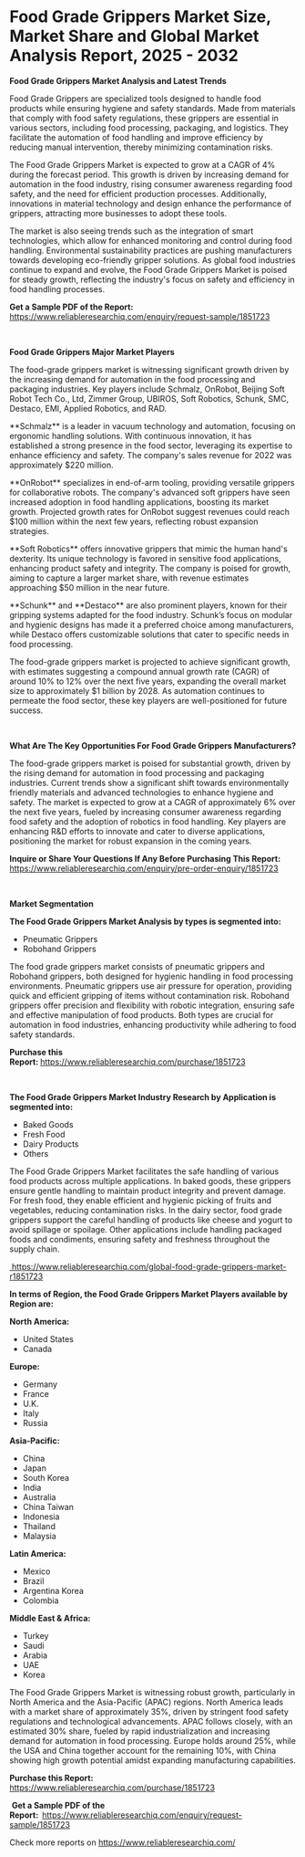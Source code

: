 <p><h1>Food Grade Grippers Market Size, Market Share and Global Market Analysis Report, 2025 - 2032</h1></p><p><strong>Food Grade Grippers Market Analysis and Latest Trends</strong></p>
<p><p>Food Grade Grippers are specialized tools designed to handle food products while ensuring hygiene and safety standards. Made from materials that comply with food safety regulations, these grippers are essential in various sectors, including food processing, packaging, and logistics. They facilitate the automation of food handling and improve efficiency by reducing manual intervention, thereby minimizing contamination risks.</p><p>The Food Grade Grippers Market is expected to grow at a CAGR of 4% during the forecast period. This growth is driven by increasing demand for automation in the food industry, rising consumer awareness regarding food safety, and the need for efficient production processes. Additionally, innovations in material technology and design enhance the performance of grippers, attracting more businesses to adopt these tools.</p><p>The market is also seeing trends such as the integration of smart technologies, which allow for enhanced monitoring and control during food handling. Environmental sustainability practices are pushing manufacturers towards developing eco-friendly gripper solutions. As global food industries continue to expand and evolve, the Food Grade Grippers Market is poised for steady growth, reflecting the industry's focus on safety and efficiency in food handling processes.</p></p>
<p><strong>Get a Sample PDF of the Report:&nbsp;</strong> <a href="https://www.reliableresearchiq.com/enquiry/request-sample/1851723?utm_campaign=1117&utm_medium=2&utm_source=Github&utm_content=ia&utm_term=07012025&utm_id=food-grade-grippers">https://www.reliableresearchiq.com/enquiry/request-sample/1851723</a></p>
<p>&nbsp;</p>
<p><strong>Food Grade Grippers Major Market Players</strong></p>
<p><p>The food-grade grippers market is witnessing significant growth driven by the increasing demand for automation in the food processing and packaging industries. Key players include Schmalz, OnRobot, Beijing Soft Robot Tech Co., Ltd, Zimmer Group, UBIROS, Soft Robotics, Schunk, SMC, Destaco, EMI, Applied Robotics, and RAD.</p><p>**Schmalz** is a leader in vacuum technology and automation, focusing on ergonomic handling solutions. With continuous innovation, it has established a strong presence in the food sector, leveraging its expertise to enhance efficiency and safety. The company's sales revenue for 2022 was approximately $220 million.</p><p>**OnRobot** specializes in end-of-arm tooling, providing versatile grippers for collaborative robots. The company's advanced soft grippers have seen increased adoption in food handling applications, boosting its market growth. Projected growth rates for OnRobot suggest revenues could reach $100 million within the next few years, reflecting robust expansion strategies.</p><p>**Soft Robotics** offers innovative grippers that mimic the human hand's dexterity. Its unique technology is favored in sensitive food applications, enhancing product safety and integrity. The company is poised for growth, aiming to capture a larger market share, with revenue estimates approaching $50 million in the near future.</p><p>**Schunk** and **Destaco** are also prominent players, known for their gripping systems adapted for the food industry. Schunk’s focus on modular and hygienic designs has made it a preferred choice among manufacturers, while Destaco offers customizable solutions that cater to specific needs in food processing.</p><p>The food-grade grippers market is projected to achieve significant growth, with estimates suggesting a compound annual growth rate (CAGR) of around 10% to 12% over the next five years, expanding the overall market size to approximately $1 billion by 2028. As automation continues to permeate the food sector, these key players are well-positioned for future success.</p></p>
<p>&nbsp;</p>
<p><strong>What Are The Key Opportunities For Food Grade Grippers Manufacturers?</strong></p>
<p><p>The food-grade grippers market is poised for substantial growth, driven by the rising demand for automation in food processing and packaging industries. Current trends show a significant shift towards environmentally friendly materials and advanced technologies to enhance hygiene and safety. The market is expected to grow at a CAGR of approximately 6% over the next five years, fueled by increasing consumer awareness regarding food safety and the adoption of robotics in food handling. Key players are enhancing R&D efforts to innovate and cater to diverse applications, positioning the market for robust expansion in the coming years.</p></p>
<p><strong>Inquire or Share Your Questions If Any Before Purchasing This Report:</strong> <a href="https://www.reliableresearchiq.com/enquiry/pre-order-enquiry/1851723?utm_campaign=1117&utm_medium=2&utm_source=Github&utm_content=ia&utm_term=07012025&utm_id=food-grade-grippers">https://www.reliableresearchiq.com/enquiry/pre-order-enquiry/1851723</a></p>
<p>&nbsp;</p>
<p><strong>Market Segmentation</strong></p>
<p><strong>The Food Grade Grippers Market Analysis by types is segmented into:</strong></p>
<p><ul><li>Pneumatic Grippers</li><li>Robohand Grippers</li></ul></p>
<p><p>The food grade grippers market consists of pneumatic grippers and Robohand grippers, both designed for hygienic handling in food processing environments. Pneumatic grippers use air pressure for operation, providing quick and efficient gripping of items without contamination risk. Robohand grippers offer precision and flexibility with robotic integration, ensuring safe and effective manipulation of food products. Both types are crucial for automation in food industries, enhancing productivity while adhering to food safety standards.</p></p>
<p><strong>Purchase this Report:&nbsp;</strong><a href="https://www.reliableresearchiq.com/purchase/1851723?utm_campaign=1117&utm_medium=2&utm_source=Github&utm_content=ia&utm_term=07012025&utm_id=food-grade-grippers">https://www.reliableresearchiq.com/purchase/1851723</a></p>
<p>&nbsp;</p>
<p><strong>The Food Grade Grippers Market Industry Research by Application is segmented into:</strong></p>
<p><ul><li>Baked Goods</li><li>Fresh Food</li><li>Dairy Products</li><li>Others</li></ul></p>
<p><p>The Food Grade Grippers Market facilitates the safe handling of various food products across multiple applications. In baked goods, these grippers ensure gentle handling to maintain product integrity and prevent damage. For fresh food, they enable efficient and hygienic picking of fruits and vegetables, reducing contamination risks. In the dairy sector, food grade grippers support the careful handling of products like cheese and yogurt to avoid spillage or spoilage. Other applications include handling packaged foods and condiments, ensuring safety and freshness throughout the supply chain.</p></p>
<p><a href="https://www.reliableresearchiq.com/global-food-grade-grippers-market-r1851723?utm_campaign=1117&utm_medium=2&utm_source=Github&utm_content=ia&utm_term=07012025&utm_id=food-grade-grippers">&nbsp;https://www.reliableresearchiq.com/global-food-grade-grippers-market-r1851723</a></p>
<p><strong>In terms of Region, the Food Grade Grippers Market Players available by Region are:</strong></p>
<p>
    <p> <strong> North America: </strong>
        <ul>
            <li>United States</li>
            <li>Canada</li>
        </ul>
        </p> 
    <p> <strong> Europe: </strong>
        <ul>
            <li>Germany</li>
            <li>France</li>
            <li>U.K.</li>
            <li>Italy</li>
            <li>Russia</li>
        </ul>
        </p> 
    <p> <strong> Asia-Pacific: </strong>
        <ul>
            <li>China</li>
            <li>Japan</li>
            <li>South Korea</li>
            <li>India</li>
            <li>Australia</li>
            <li>China Taiwan</li>
            <li>Indonesia</li>
            <li>Thailand</li>
            <li>Malaysia</li>
        </ul>
        </p> 
    <p> <strong> Latin America: </strong>
        <ul>
            <li>Mexico</li>
            <li>Brazil</li>
            <li>Argentina Korea</li>
            <li>Colombia</li>
        </ul>
        </p> 
    <p> <strong> Middle East & Africa: </strong>
        <ul>
            <li>Turkey</li>
            <li>Saudi</li>
            <li>Arabia</li>
            <li>UAE</li>
            <li>Korea</li>
        </ul>
    </p>
    </p>
<p><p>The Food Grade Grippers Market is witnessing robust growth, particularly in North America and the Asia-Pacific (APAC) regions. North America leads with a market share of approximately 35%, driven by stringent food safety regulations and technological advancements. APAC follows closely, with an estimated 30% share, fueled by rapid industrialization and increasing demand for automation in food processing. Europe holds around 25%, while the USA and China together account for the remaining 10%, with China showing high growth potential amidst expanding manufacturing capabilities.</p></p>
<p><strong>Purchase this Report: </strong><a href="https://www.reliableresearchiq.com/purchase/1851723?utm_campaign=1117&utm_medium=2&utm_source=Github&utm_content=ia&utm_term=07012025&utm_id=food-grade-grippers">https://www.reliableresearchiq.com/purchase/1851723</a></p>
<p>&nbsp;<strong>Get a Sample PDF of the Report:&nbsp;&nbsp;</strong><a href="https://www.reliableresearchiq.com/enquiry/request-sample/1851723?utm_campaign=1117&utm_medium=2&utm_source=Github&utm_content=ia&utm_term=07012025&utm_id=food-grade-grippers">https://www.reliableresearchiq.com/enquiry/request-sample/1851723</a></p>
<p><strong></strong></p>
<p>Check more reports on <a href="https://www.reliableresearchiq.com/?utm_campaign=1117&utm_medium=2&utm_source=Github&utm_content=ia&utm_term=07012025&utm_id=food-grade-grippers">https://www.reliableresearchiq.com/</a></p>
